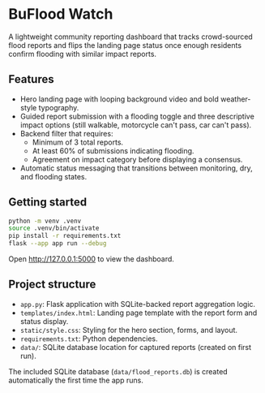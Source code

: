 # BuFlood Watch

A lightweight community reporting dashboard that tracks crowd-sourced flood reports and flips the landing page status once enough residents confirm flooding with similar impact reports.

## Features
- Hero landing page with looping background video and bold weather-style typography.
- Guided report submission with a flooding toggle and three descriptive impact options (still walkable, motorcycle can't pass, car can't pass).
- Backend filter that requires:
  - Minimum of 3 total reports.
  - At least 60% of submissions indicating flooding.
  - Agreement on impact category before displaying a consensus.
- Automatic status messaging that transitions between monitoring, dry, and flooding states.

## Getting started

```bash
python -m venv .venv
source .venv/bin/activate
pip install -r requirements.txt
flask --app app run --debug
```

Open http://127.0.0.1:5000 to view the dashboard.

## Project structure
- `app.py`: Flask application with SQLite-backed report aggregation logic.
- `templates/index.html`: Landing page template with the report form and status display.
- `static/style.css`: Styling for the hero section, forms, and layout.
- `requirements.txt`: Python dependencies.
- `data/`: SQLite database location for captured reports (created on first run).

The included SQLite database (`data/flood_reports.db`) is created automatically the first time the app runs.
